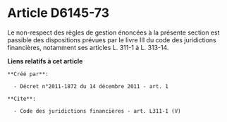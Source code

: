 # Article D6145-73

Le non-respect des règles de gestion énoncées à la présente section est passible des dispositions prévues par le livre III du
code des juridictions financières, notamment ses articles L. 311-1 à L. 313-14.

**Liens relatifs à cet article**

	**Créé par**:

	  - Décret n°2011-1872 du 14 décembre 2011 - art. 1

	**Cite**:

	  - Code des juridictions financières - art. L311-1 (V)
